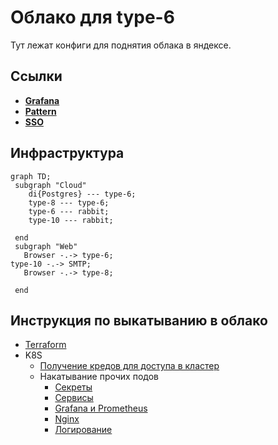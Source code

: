 # Облако для type-6

Тут лежат конфиги для поднятия облака в яндексе.

## Ссылки

* [**Grafana**](https://grafana.shlimtech.org)
* [**Pattern**](http://pattern.shlimtech.org)
* [**SSO**](https://service.shlimtech.org/sso/login)

## Инфраструктура

```mermaid
graph TD;
 subgraph "Cloud"
    di{Postgres} --- type-6;
    type-8 --- type-6;
    type-6 --- rabbit;
    type-10 --- rabbit;

 end
 subgraph "Web"
   Browser -.-> type-6;
type-10 -.-> SMTP;
   Browser -.-> type-8;
   
 end

```

## Инструкция по выкатыванию в облако

* [Terraform](https://github.com/timattt/TypeSixCloud/tree/master/terraform)
* K8S
  * [Получение кредов для доступа в кластер](https://github.com/timattt/TypeSixCloud/tree/master/k8s/clusterCredentials)
  * Накатывание прочих подов
    * [Секреты](https://github.com/timattt/TypeSixCloud/tree/master/k8s/secrets)
    * [Сервисы](https://github.com/timattt/TypeSixCloud/tree/master/k8s/services)
    * [Grafana и Prometheus](https://github.com/timattt/TypeSixCloud/tree/master/k8s/grafanaAndPrometheus)
    * [Nginx](https://github.com/timattt/TypeSixCloud/tree/master/k8s/nginx)
    * [Логирование](https://github.com/timattt/TypeSixCloud/tree/master/k8s/logging)
